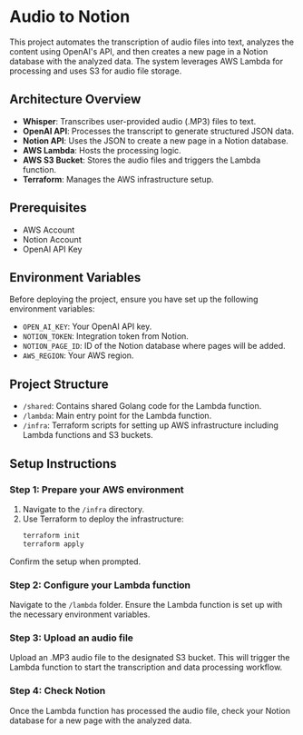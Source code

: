 # Audio to Notion

This project automates the transcription of audio files into text, analyzes the content using OpenAI's API, and then creates a new page in a Notion database with the analyzed data. The system leverages AWS Lambda for processing and uses S3 for audio file storage.

## Architecture Overview

- **Whisper**: Transcribes user-provided audio (.MP3) files to text.
- **OpenAI API**: Processes the transcript to generate structured JSON data.
- **Notion API**: Uses the JSON to create a new page in a Notion database.
- **AWS Lambda**: Hosts the processing logic.
- **AWS S3 Bucket**: Stores the audio files and triggers the Lambda function.
- **Terraform**: Manages the AWS infrastructure setup.

## Prerequisites

- AWS Account
- Notion Account
- OpenAI API Key

## Environment Variables

Before deploying the project, ensure you have set up the following environment variables:

- `OPEN_AI_KEY`: Your OpenAI API key.
- `NOTION_TOKEN`: Integration token from Notion.
- `NOTION_PAGE_ID`: ID of the Notion database where pages will be added.
- `AWS_REGION`: Your AWS region.

## Project Structure

- `/shared`: Contains shared Golang code for the Lambda function.
- `/lambda`: Main entry point for the Lambda function.
- `/infra`: Terraform scripts for setting up AWS infrastructure including Lambda functions and S3 buckets.

## Setup Instructions

### Step 1: Prepare your AWS environment

1. Navigate to the `/infra` directory.
2. Use Terraform to deploy the infrastructure:
   ```bash
   terraform init
   terraform apply
Confirm the setup when prompted.

### Step 2: Configure your Lambda function

Navigate to the `/lambda` folder.
Ensure the Lambda function is set up with the necessary environment variables.

### Step 3: Upload an audio file

Upload an .MP3 audio file to the designated S3 bucket. This will trigger the Lambda function to start the transcription and data processing workflow.

### Step 4: Check Notion

Once the Lambda function has processed the audio file, check your Notion database for a new page with the analyzed data.
